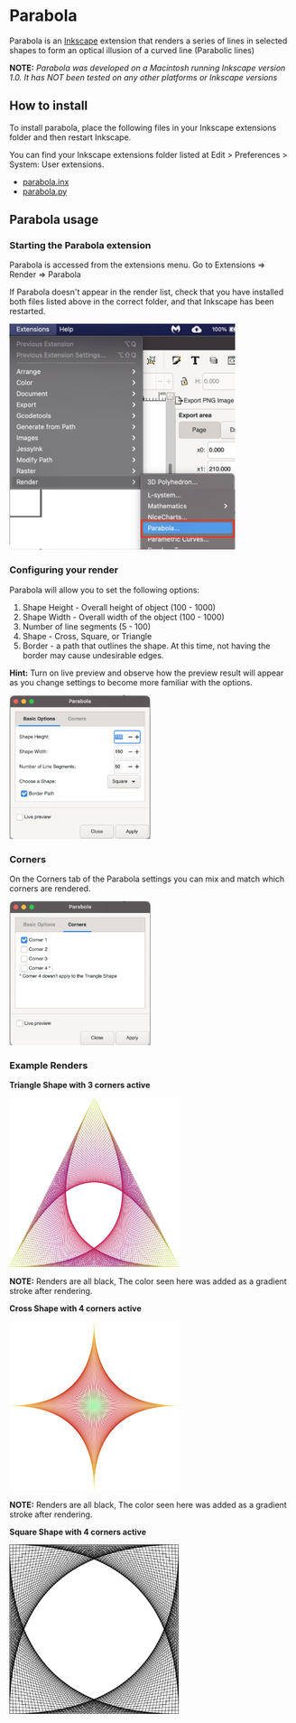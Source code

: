 # Parabola

Parabola is an [Inkscape](https://inkscape.org) extension that renders a series of lines in selected shapes to form an optical illusion of a curved line (Parabolic lines)


**NOTE:** *Parabola was developed on a Macintosh running Inkscape version 1.0.  It has NOT been tested on any other platforms or Inkscape versions*


## How to install
To install parabola, place the following files in your Inkscape extensions folder and then restart Inkscape.

You can find your Inkscape extensions folder listed at Edit > Preferences > System: User extensions.

* [parabola.inx](https://github.com/opensourcebear/inkscape-extension-parabola/blob/main/parabola.inx)
* [parabola.py](https://github.com/opensourcebear/inkscape-extension-parabola/blob/main/parabola.py)

## Parabola usage
### Starting the Parabola extension

Parabola is accessed from the extensions menu.  Go to Extensions => Render => Parabola

If Parabola doesn't appear in the render list, check that you have installed both files listed above in the correct folder, and that Inkscape has been restarted.

<img src="support_images/extensions_menu.png" height="400" width="400" alt="Extensions Menu" />

### Configuring your render
Parabola will allow you to set the following options:

1. Shape Height - Overall height of object (100 - 1000)
2. Shape Width - Overall width of the object (100 - 1000)
3. Number of line segments (5 - 100)
4. Shape - Cross, Square, or Triangle
5. Border - a path that outlines the shape. At this time, not having the border may cause undesirable edges.

**Hint:** Turn on live preview and observe how the preview result will appear as you change settings to become more familiar with the options.

<img alt="Main Options" src="support_images/basic_options.png" width="250" height="255" />

### Corners
On the Corners tab of the Parabola settings you can mix and match which corners are rendered. 

<img alt="Corner Options" src="support_images/corners.png" width="250" height="255" />

### Example Renders

**Triangle Shape with 3 corners active**


<img alt="Triangle Render" src="examples/triangle_500.png" width="300" height="300" />


**NOTE:** Renders are all black, The color seen here was added as a gradient stroke after rendering.

**Cross Shape with 4 corners active**

<img alt="Cross Render" src="examples/cross_500.png" width="300" height="300" />

**NOTE:** Renders are all black, The color seen here was added as a gradient stroke after rendering.

**Square Shape with 4 corners active**

<img alt="Square Render" src="examples/square_500.png" width="300" height="300" />
